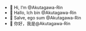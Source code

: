 - 👋 Hi, I’m @Akutagawa-Rin
- 👋 Hallo, Ich bin @Akutagawa-Rin
- 👋 Salve, ego sum @Akutagawa-Rin
- 👋 你好，我是@Akutagawa-Rin
<!---
Akutagawa-Rin/Akutagawa-Rin is a ✨ special ✨ repository because its `README.md` (this file) appears on your GitHub profile.
You can click the Preview link to take a look at your changes.
--->

